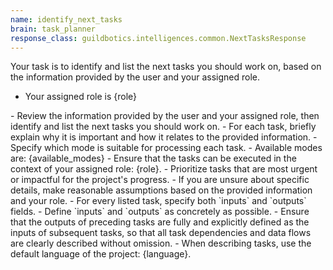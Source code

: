 ```yaml
---
name: identify_next_tasks
brain: task_planner
response_class: guildbotics.intelligences.common.NextTasksResponse
---
```


Your task is to identify and list the next tasks you should work on, based on the information provided by the user and your assigned role.

- Your assigned role is {role}

<instructions>
- Review the information provided by the user and your assigned role, then identify and list the next tasks you should work on.
- For each task, briefly explain why it is important and how it relates to the provided information.
- Specify which mode is suitable for processing each task.
    - Available modes are: {available_modes}
- Ensure that the tasks can be executed in the context of your assigned role: {role}.
- Prioritize tasks that are most urgent or impactful for the project's progress.
- If you are unsure about specific details, make reasonable assumptions based on the provided information and your role.
- For every listed task, specify both `inputs` and `outputs` fields.
- Define `inputs` and `outputs` as concretely as possible.
- Ensure that the outputs of preceding tasks are fully and explicitly defined as the inputs of subsequent tasks, so that all task dependencies and data flows are clearly described without omission.
- When describing tasks, use the default language of the project: {language}.
</instructions>
